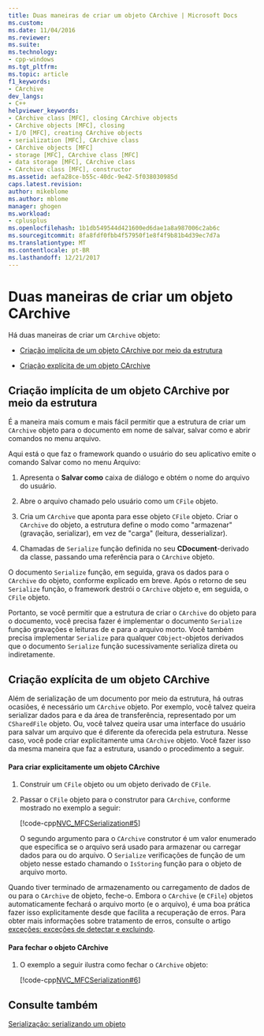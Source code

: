 ```yaml
---
title: Duas maneiras de criar um objeto CArchive | Microsoft Docs
ms.custom: 
ms.date: 11/04/2016
ms.reviewer: 
ms.suite: 
ms.technology:
- cpp-windows
ms.tgt_pltfrm: 
ms.topic: article
f1_keywords:
- CArchive
dev_langs:
- C++
helpviewer_keywords:
- CArchive class [MFC], closing CArchive objects
- CArchive objects [MFC], closing
- I/O [MFC], creating CArchive objects
- serialization [MFC], CArchive class
- CArchive objects [MFC]
- storage [MFC], CArchive class [MFC]
- data storage [MFC], CArchive class
- CArchive class [MFC], constructor
ms.assetid: aefa28ce-b55c-40dc-9e42-5f038030985d
caps.latest.revision: 
author: mikeblome
ms.author: mblome
manager: ghogen
ms.workload:
- cplusplus
ms.openlocfilehash: 1b1db549544d421600ed6dae1a8a987006c2ab6c
ms.sourcegitcommit: 8fa8fdf0fbb4f57950f1e8f4f9b81b4d39ec7d7a
ms.translationtype: MT
ms.contentlocale: pt-BR
ms.lasthandoff: 12/21/2017
---
```

# <a name="two-ways-to-create-a-carchive-object"></a>Duas maneiras de criar um objeto CArchive
Há duas maneiras de criar um `CArchive` objeto:  
  
-   [Criação implícita de um objeto CArchive por meio da estrutura](#_core_implicit_creation_of_a_carchive_object_via_the_framework)  
  
-   [Criação explícita de um objeto CArchive](#_core_explicit_creation_of_a_carchive_object)  
  
##  <a name="_core_implicit_creation_of_a_carchive_object_via_the_framework"></a>Criação implícita de um objeto CArchive por meio da estrutura  
 É a maneira mais comum e mais fácil permitir que a estrutura de criar um `CArchive` objeto para o documento em nome de salvar, salvar como e abrir comandos no menu arquivo.  
  
 Aqui está o que faz o framework quando o usuário do seu aplicativo emite o comando Salvar como no menu Arquivo:  
  
1.  Apresenta o **Salvar como** caixa de diálogo e obtém o nome do arquivo do usuário.  
  
2.  Abre o arquivo chamado pelo usuário como um `CFile` objeto.  
  
3.  Cria um `CArchive` que aponta para esse objeto `CFile` objeto. Criar o `CArchive` do objeto, a estrutura define o modo como "armazenar" (gravação, serializar), em vez de "carga" (leitura, desserializar).  
  
4.  Chamadas de `Serialize` função definida no seu **CDocument**-derivado da classe, passando uma referência para o `CArchive` objeto.  
  
 O documento `Serialize` função, em seguida, grava os dados para o `CArchive` do objeto, conforme explicado em breve. Após o retorno de seu `Serialize` função, o framework destrói o `CArchive` objeto e, em seguida, o `CFile` objeto.  
  
 Portanto, se você permitir que a estrutura de criar o `CArchive` do objeto para o documento, você precisa fazer é implementar o documento `Serialize` função gravações e leituras de e para o arquivo morto. Você também precisa implementar `Serialize` para qualquer `CObject`-objetos derivados que o documento `Serialize` função sucessivamente serializa direta ou indiretamente.  
  
##  <a name="_core_explicit_creation_of_a_carchive_object"></a>Criação explícita de um objeto CArchive  
 Além de serialização de um documento por meio da estrutura, há outras ocasiões, é necessário um `CArchive` objeto. Por exemplo, você talvez queira serializar dados para e da área de transferência, representado por um `CSharedFile` objeto. Ou, você talvez queira usar uma interface do usuário para salvar um arquivo que é diferente da oferecida pela estrutura. Nesse caso, você pode criar explicitamente uma `CArchive` objeto. Você fazer isso da mesma maneira que faz a estrutura, usando o procedimento a seguir.  
  
#### <a name="to-explicitly-create-a-carchive-object"></a>Para criar explicitamente um objeto CArchive  
  
1.  Construir um `CFile` objeto ou um objeto derivado de `CFile`.  
  
2.  Passar o `CFile` objeto para o construtor para `CArchive`, conforme mostrado no exemplo a seguir:  
  
     [!code-cpp[NVC_MFCSerialization#5](../mfc/codesnippet/cpp/two-ways-to-create-a-carchive-object_1.cpp)]  
  
     O segundo argumento para o `CArchive` construtor é um valor enumerado que especifica se o arquivo será usado para armazenar ou carregar dados para ou do arquivo. O `Serialize` verificações de função de um objeto nesse estado chamando o `IsStoring` função para o objeto de arquivo morto.  
  
 Quando tiver terminado de armazenamento ou carregamento de dados de ou para o `CArchive` de objeto, feche-o. Embora o `CArchive` (e `CFile`) objetos automaticamente fechará o arquivo morto (e o arquivo), é uma boa prática fazer isso explicitamente desde que facilita a recuperação de erros. Para obter mais informações sobre tratamento de erros, consulte o artigo [exceções: exceções de detectar e excluindo](../mfc/exceptions-catching-and-deleting-exceptions.md).  
  
#### <a name="to-close-the-carchive-object"></a>Para fechar o objeto CArchive  
  
1.  O exemplo a seguir ilustra como fechar o `CArchive` objeto:  
  
     [!code-cpp[NVC_MFCSerialization#6](../mfc/codesnippet/cpp/two-ways-to-create-a-carchive-object_2.cpp)]  
  
## <a name="see-also"></a>Consulte também  
 [Serialização: serializando um objeto](../mfc/serialization-serializing-an-object.md)

